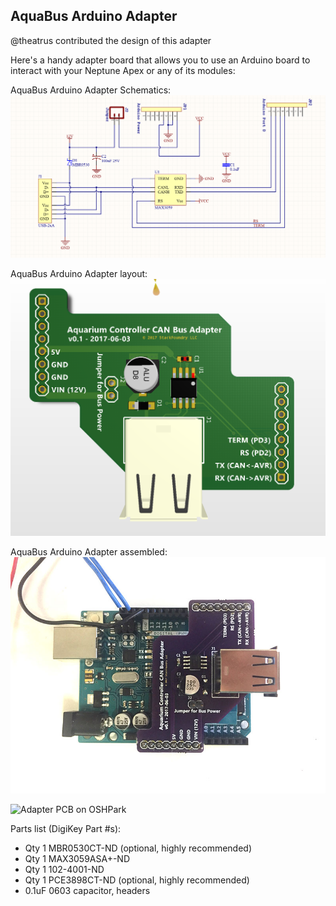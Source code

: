 ## AquaBus Arduino Adapter

@theatrus contributed the design of this adapter

Here's a handy adapter board that allows you to use an Arduino board to interact with your Neptune Apex or any of its modules:

AquaBus Arduino Adapter Schematics:
![Aquabus Arduino Adapter Schematics](adapter_arduino_sch.png)

AquaBus Arduino Adapter layout:
![Aquabus Arduino Adapter layout](adapter_arduino.png)

AquaBus Arduino Adapter assembled:
![Aquabus Arduino Adapter assembled](pcb.jpg)

![Adapter PCB on OSHPark](https://oshpark.com/shared_projects/xwEmx9A8)

Parts list (DigiKey Part #s):
- Qty 1 MBR0530CT-ND (optional, highly recommended)
- Qty 1 MAX3059ASA+-ND
- Qty 1 102-4001-ND
- Qty 1 PCE3898CT-ND (optional, highly recommended)
- 0.1uF 0603 capacitor, headers
